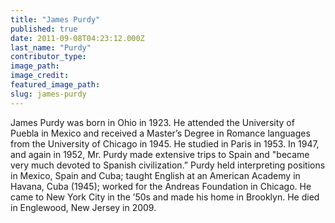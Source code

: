 ```yaml
---
title: "James Purdy"
published: true
date: 2011-09-08T04:23:12.000Z
last_name: "Purdy"
contributor_type:
image_path:
image_credit:
featured_image_path:
slug: james-purdy
---
```


James Purdy was born in Ohio in 1923. He attended the University of Puebla in Mexico and received a Master’s Degree in Romance languages from the University of Chicago in 1945. He studied in Paris in 1953. In 1947, and again in 1952, Mr. Purdy made extensive trips to Spain and "became very much devoted to Spanish civilization.” Purdy held interpreting positions in Mexico, Spain and Cuba; taught English at an American Academy in Havana, Cuba (1945); worked for the Andreas Foundation in Chicago. He came to New York City in the ’50s and made his home in Brooklyn. He died in Englewood, New Jersey in 2009.


